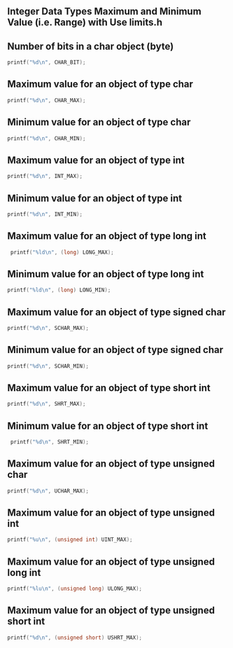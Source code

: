## Integer Data Types Maximum and Minimum Value (i.e. Range) with Use limits.h
## Number of bits in a char object (byte)
```c
printf("%d\n", CHAR_BIT);
```
## Maximum value for an object of type char
```c
printf("%d\n", CHAR_MAX);
```
## Minimum value for an object of type char
```c
printf("%d\n", CHAR_MIN);
```
## Maximum value for an object of type int
```c
printf("%d\n", INT_MAX);
```
## Minimum value for an object of type int
```c
printf("%d\n", INT_MIN);
```
## Maximum value for an object of type long int
```c
 printf("%ld\n", (long) LONG_MAX);
```
## Minimum value for an object of type long int
```c
printf("%ld\n", (long) LONG_MIN);
```
## Maximum value for an object of type signed char
```c
printf("%d\n", SCHAR_MAX);
```
## Minimum value for an object of type signed char
```c
printf("%d\n", SCHAR_MIN);
```
## Maximum value for an object of type short int
```c
printf("%d\n", SHRT_MAX);
```
## Minimum value for an object of type short int
```c
 printf("%d\n", SHRT_MIN);
```
## Maximum value for an object of type unsigned char
```c
printf("%d\n", UCHAR_MAX);
```
## Maximum value for an object of type unsigned int
```c
printf("%u\n", (unsigned int) UINT_MAX);
```
## Maximum value for an object of type unsigned long int
```c
printf("%lu\n", (unsigned long) ULONG_MAX);
```
## Maximum value for an object of type unsigned short int
```c
printf("%d\n", (unsigned short) USHRT_MAX);
```
    
   
    
    
    
    
